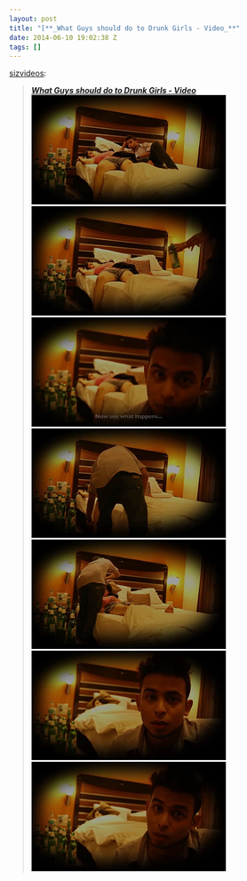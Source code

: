 ```yaml
---
layout: post
title: "[**_What Guys should do to Drunk Girls - Video_**"
date: 2014-06-10 19:02:38 Z
tags: []
---
```

[sizvideos](http://sizvideos.tumblr.com/post/86597389440/what-guys-should-do-to-drunk-girls-video):

> [**_What Guys should do to Drunk Girls - Video_**](http://siz.io/s/meaningful-videos/v/what-guys-should-do-to-drunk-girls-or-a-shocking-response-in-india)
![](/media/2014/06/88396040097_0.gif)
![](/media/2014/06/88396040097_1.gif)
![](/media/2014/06/88396040097_2.gif)
![](/media/2014/06/88396040097_3.gif)
![](/media/2014/06/88396040097_4.gif)
![](/media/2014/06/88396040097_5.gif)
![](/media/2014/06/88396040097_6.gif)
